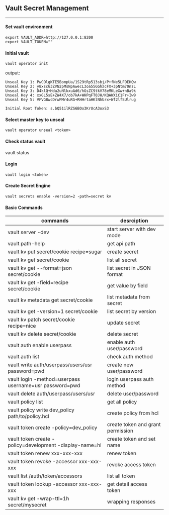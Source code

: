 ## Vault Secret Management
---

#### Set vault environment
```
export VAULT_ADDR=http://127.0.0.1:8200
export VAULT_TOKEN=""
```

#### Initial vault
```
vault operator init
```

output:
```
Unseal Key 1: PwCOlgKTE5BompUa/1S29tRp513sbj/P+fNe5LFOEHQw
Unseal Key 2: y8xscG3ZVN2pMsNpAwecL3oa55GGhzcFX+3pNtm70nzL
Unseal Key 3: D4klQ+Hdu2uNlkxuAd6/hGsZC9tkV78eMKLeXw+nBa9k
Unseal Key 4: xxGL5sE+ZW4X7/ob7kA+WHPqFT0JH/KQAWXiC1Fr+Iw9
Unseal Key 5: VFVGBwcDrwPMr4uRG+RHHrtaHKlNhUrx+Wf2lfSUlrug

Initial Root Token: s.bQ51ilRZS6BOo3KrUcA3oxS3
```

#### Select master key to unseal
```
vault operator unseal <token>
```

#### Check status vault
vault status

#### Login
```
vault login <token>
```

#### Create Secret Engine
```
vault secrets enable -version=2 -path=secret kv
```

#### Basic Commands
|                           commands                         | desrciption
------------------------------------------------------------ | ------------------
vault server -dev                                            | start server with dev mode
vault path-help                                              | get api path
vault kv put secret/cookie recipe=sugar                      | create secret
vault kv get secret/cookie                                   | list all secret
vault kv get --format=json secret/cookie                     | list secret in JSON format
vault kv get -field=recipe secret/cookie                     | get value by field
vault kv metadata get secret/cookie                          | list metadata from secret
vault kv get -version=1 secret/cookie                        | list secret by version
vault kv patch secret/cookie recipe=nice                     | update secret
vault kv delete secret/cookie                                | delete secret
vault auth enable userpass                                   | enable auth user/password
vault auth list                                              | check auth method
vault write auth/userpass/users/usr password=pwd             | create new user/password
vault login -method=userpass username=usr password=pwd       | login userpass auth method
vault delete auth/userpass/users/usr                         | delete user/password
vault policy list                                            | get all policy          
vault policy write dev_policy path/to/policy.hcl             | create policy from hcl
vault token create -policy=dev_policy                        | create token and grant permission
vault token create -policy=development -display-name=hi      | create token and set name
vault token renew xxx-xxx-xxx                                | renew token
vault token revoke -accessor xxx-xxx-xxx                     | revoke access token
vault list /auth/token/accessors                             | list all token
vault token lookup -accessor xxx-xxx-xxx                     | get detail access token
vault kv get -wrap-ttl=1h secret/mysecret                    | wrapping responses
